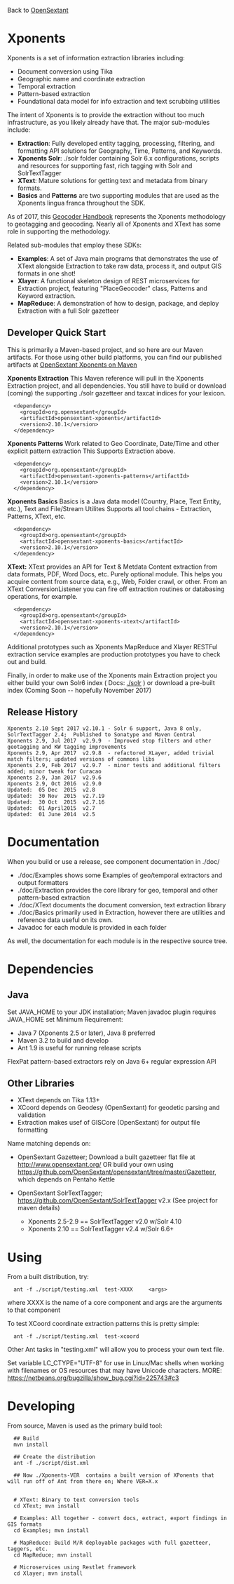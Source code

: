 Back to [OpenSextant](http://opensextant.org)

Xponents
========
Xponents is a set of information extraction libraries including:

* Document conversion using Tika
* Geographic name and coordinate extraction
* Temporal extraction
* Pattern-based extraction
* Foundational data model for info extraction and text scrubbing utilities

The intent of Xponents is to provide the extraction without too much infrastructure, as you likely already have that.
The major sub-modules include:

* **Extraction**: Fully developed entity tagging, processing, filtering, and formatting API solutions for Geography, Time, Patterns, and Keywords.
* **Xponents Solr**: ./solr folder containing Solr 6.x configurations, scripts and resources for supporting fast, rich tagging with Solr and SolrTextTagger
* **XText**: Mature solutions for getting text and metadata from binary formats.
* **Basics** and **Patterns** are two supporting modules that are used as the Xponents lingua franca throughout the SDK.

As of 2017, this [Geocoder Handbook](./doc/Geocoder_Handbook.md) represents 
the Xponents methodology to geotagging and geocoding.  Nearly all of Xponents
and XText has some role in supporting the methodology.

Related sub-modules that employ these SDKs:
* **Examples**: A set of Java main programs that demonstrates the use of XText alongside Extraction to take raw data, process it, and output GIS formats in one shot!
* **Xlayer**: A functional skeleton design of REST microservices for Extraction project, featuring "PlaceGeocoder" class, Patterns and Keyword extraction.
* **MapReduce**: A demonstration of how to design, package, and deploy Extraction with a full Solr gazetteer


Developer Quick Start
--------------
This is primarily a Maven-based project, and so here are our Maven artifacts.
For those using other build platforms, you can find our published artifacts at 
[ OpenSextant Xponents on Maven ](http://search.maven.org/#search%7Cga%7C1%7Corg.opensextant)

**Xponents Extraction**
This Maven reference will pull in the Xponents Extraction project, and all dependencies.
You still have to build or download (coming) the supporting ./solr gazetteer and taxcat indices for your lexicon.
```
  <dependency>
    <groupId>org.opensextant</groupId>
    <artifactId>opensextant-xponents</artifactId>
    <version>2.10.1</version>
  </dependency>
```

**Xponents Patterns**
Work related to Geo Coordinate, Date/Time and other explicit pattern extraction 
This Supports Extraction above.
```
  <dependency>
    <groupId>org.opensextant</groupId>
    <artifactId>opensextant-xponents-patterns</artifactId>
    <version>2.10.1</version>
  </dependency>
```

**Xponents Basics**
Basics is a Java data model (Country, Place, Text Entity, etc.), Text and File/Stream Utilites
Supports all tool chains - Extraction, Patterns, XText, etc.
```
  <dependency>
    <groupId>org.opensextant</groupId>
    <artifactId>opensextant-xponents-basics</artifactId>
    <version>2.10.1</version>
  </dependency>
```


**XText:**
XText provides an API for Text &amp; Metdata Content extraction from data formats, PDF, Word Docs, etc. 
Purely optional module.  This helps you acquire content from source data, e.g., Web, Folder crawl, or other.
From an XText ConversionListener you can fire off extraction routines or databasing operations, for example.

```
  <dependency>
    <groupId>org.opensextant</groupId>
    <artifactId>opensextant-xponents-xtext</artifactId>
    <version>2.10.1</version>
  </dependency>
```

Additional prototypes such as Xponents MapReduce and Xlayer RESTFul extraction service examples are production prototypes
you have to check out and build.

Finally, in order to make use of the Xponents main Extraction project you either build your own Solr6 index ( Docs: [./solr](./solr/README.md) )
or download a pre-built index (Coming Soon -- hopefully November 2017)


Release History
---------------

    Xponents 2.10 Sept 2017 v2.10.1 - Solr 6 support, Java 8 only, SolrTextTagger 2.4;  Published to Sonatype and Maven Central
    Xponents 2.9, Jul 2017  v2.9.9  - Improved stop filters and other geotagging and KW tagging improvements
    Xponents 2.9, Apr 2017  v2.9.8  - refactored XLayer, added trivial match filters; updated versions of commons libs
    Xponents 2.9, Feb 2017  v2.9.7  - minor tests and additional filters added; minor tweak for Curacao
    Xponents 2.9, Jan 2017  v2.9.6
    Xponents 2.9, Oct 2016  v2.9.0
    Updated:  05 Dec  2015  v2.8
    Updated:  30 Nov  2015  v2.7.19
    Updated:  30 Oct  2015  v2.7.16
    Updated:  01 April2015  v2.7
    Updated:  01 June 2014  v2.5

Documentation
==============
When you build or use a release, see component documentation in ./doc/
* ./doc/Examples  shows some Examples of geo/temporal extractors and output formatters
* ./doc/Extraction provides the core library for geo, temporal and other pattern-based extraction
* ./doc/XText  documents the document conversion, text extraction library
* ./doc/Basics primarily used in Extraction, however there are utilities and reference data useful on its own.
* Javadoc for each module is provided in each folder
 
As well, the documentation for each module is in the respective source tree.

Dependencies
==============

Java
--------------
Set JAVA_HOME to your JDK installation;  Maven javadoc plugin requires JAVA_HOME set
Minimum Requirement: 
- Java 7  (Xponents 2.5 or later), Java 8 preferred
- Maven 3.2 to build and develop
- Ant 1.9 is useful for running release scripts
 
FlexPat pattern-based extractors rely on Java 6+ regular expression API

Other Libraries
---------------
- XText depends on Tika 1.13+
- XCoord depends on Geodesy (OpenSextant) for geodetic parsing and validation 
- Extraction makes usef of GISCore (OpenSextant) for output file formatting

Name matching depends on:

* OpenSextant Gazetteer; Download a built gazetteer flat file at  http://www.opensextant.org/ OR build your own
  using https://github.com/OpenSextant/opensextant/tree/master/Gazetteer, which depends on Pentaho Kettle 

* OpenSextant SolrTextTagger;  https://github.com/OpenSextant/SolrTextTagger v2.x (See project for maven details)
  * Xponents 2.5-2.9 == SolrTextTagger v2.0 w/Solr 4.10
  * Xponents 2.10    == SolrTextTagger v2.4 w/Solr 6.6+
  

Using
============

From a built distribution, try:

```
  ant -f ./script/testing.xml  test-XXXX     <args>
```

where XXXX is the name of a core component and args are the arguments to that component

To test XCoord coordinate extraction patterns this is pretty simple:

```
  ant -f ./script/testing.xml  test-xcoord
```

Other Ant tasks in "testing.xml" will allow you to process your own text file.


Set variable LC_CTYPE="UTF-8" for use in Linux/Mac shells when working with filenames or OS resources 
that may have Unicode characters. MORE: https://netbeans.org/bugzilla/show_bug.cgi?id=225743#c3


Developing
===============
From source, Maven is used as the primary build tool:

```
  ## Build
  mvn install 

  ## Create the distribution
  ant -f ./script/dist.xml

  ## Now ./Xponents-VER  contains a built version of XPonents that will run off of Ant from there on; Where VER=X.x

  
  # XText: Binary to text conversion tools
  cd XText; mvn install
  
  # Examples: All together - convert docs, extract, export findings in GIS formats
  cd Examples; mvn install

  # MapReduce: Build M/R deployable packages with full gazetteer, taggers, etc.
  cd MapReduce; mvn install

  # Microservices using Restlet framework
  cd Xlayer; mvn install
```

